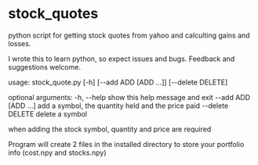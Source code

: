 # stock_quotes
python script for getting stock quotes from yahoo and calculting gains and losses.

I wrote this to learn python, so expect issues and bugs. Feedback and suggestions welcome.

usage: stock_quote.py [-h] [--add ADD [ADD ...]] [--delete DELETE]

optional arguments:
  -h, --help           show this help message and exit
  --add ADD [ADD ...]  add a symbol, the quantity held and the price paid
  --delete DELETE      delete a symbol
  
  
when adding the stock symbol, quantity and price are required

Program will create 2 files in the installed directory to store your portfolio info (cost.npy and stocks.npy)
